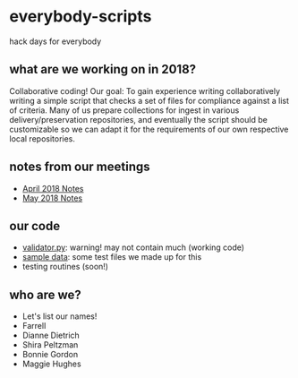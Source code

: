 # everybody-scripts
hack days for everybody

## what are we working on in 2018?
Collaborative coding! Our goal: To gain experience writing collaboratively writing a simple script that checks a set of files for compliance against a list of criteria. Many of us prepare collections for ingest in various delivery/preservation repositories, and eventually the script should be customizable so we can adapt it for the requirements of our own respective local repositories.

## notes from our meetings
* [April 2018 Notes](20180425Notes.txt)
* [May 2018 Notes](20180530Notes.txt)

## our code
* [validator.py](validator.py): warning! may not contain much (working code)
* [sample data](testfiles): some test files we made up for this
* testing routines (soon!)

## who are we?
* Let's list our names!
* Farrell
* Dianne Dietrich
* Shira Peltzman
* Bonnie Gordon
* Maggie Hughes
